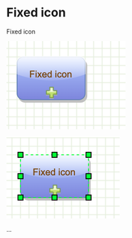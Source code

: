 # Fixed icon

Fixed icon

![Fixed icon](../images/examples/fixed-icon/fixed-icon-1.png "Fixed icon")

![Vertex selected](../images/examples/fixed-icon/fixed-icon-2.png "Vertex selected")

...